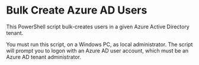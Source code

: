 # Bulk Create Azure AD Users

This PowerShell script bulk-creates users in a given Azure Active Directory tenant.

You must run this script, on a Windows PC, as local administrator. The script will prompt you to logon with an Azure AD user account, which must be an Azure AD tenant administrator.
